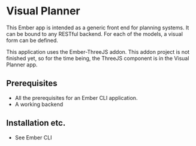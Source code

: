 # Visual Planner

This Ember app is intended as a generic front end for planning systems.
It can be bound to any RESTful backend. For each of the models, a visual form can be defined.

This application uses the Ember-ThreeJS addon. This addon project is not finished yet, so for the time being, the ThreeJS component is in the Visual Planner app.

## Prerequisites

* All the prerequisites for an Ember CLI application.
* A working backend

## Installation etc.

* See Ember CLI

